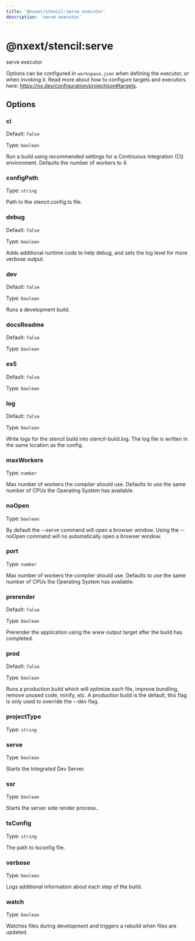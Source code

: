 ```yaml
---
title: '@nxext/stencil:serve executor'
description: 'serve executor'
---
```


# @nxext/stencil:serve

serve executor

Options can be configured in `workspace.json` when defining the executor, or when invoking it. Read more about how to configure targets and executors here: https://nx.dev/configuration/projectjson#targets.

## Options

### ci

Default: `false`

Type: `boolean`

Run a build using recommended settings for a Continuous Integration (CI) environment. Defaults the number of workers to 4.

### configPath

Type: `string`

Path to the stencil.config.ts file.

### debug

Default: `false`

Type: `boolean`

Adds additional runtime code to help debug, and sets the log level for more verbose output.

### dev

Default: `false`

Type: `boolean`

Runs a development build.

### docsReadme

Default: `false`

Type: `boolean`

### es5

Default: `false`

Type: `boolean`

### log

Default: `false`

Type: `boolean`

Write logs for the stencil build into stencil-build.log. The log file is written in the same location as the config.

### maxWorkers

Type: `number`

Max number of workers the compiler should use. Defaults to use the same number of CPUs the Operating System has available.

### noOpen

Type: `boolean`

By default the --serve command will open a browser window. Using the --noOpen command will no automatically open a browser window.

### port

Type: `number`

Max number of workers the compiler should use. Defaults to use the same number of CPUs the Operating System has available.

### prerender

Default: `false`

Type: `boolean`

Prerender the application using the www output target after the build has completed.

### prod

Default: `false`

Type: `boolean`

Runs a production build which will optimize each file, improve bundling, remove unused code, minify, etc. A production build is the default, this flag is only used to override the --dev flag.

### projectType

Type: `string`

### serve

Type: `boolean`

Starts the Integrated Dev Server.

### ssr

Type: `boolean`

Starts the server side render process..

### tsConfig

Type: `string`

The path to tsconfig file.

### verbose

Type: `boolean`

Logs additional information about each step of the build.

### watch

Type: `boolean`

Watches files during development and triggers a rebuild when files are updated.
